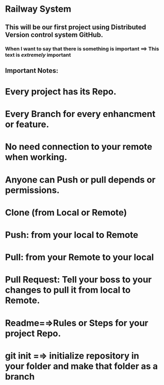 # Railway System
## This will be our first project using Distributed Version control system GitHub.
### When I want to say that there is something is important ==> **This text is _extremely_ important**	
## Important Notes:
# Every project has its Repo.
# Every Branch for every enhancment or feature.
# No need connection to your remote when working.
# Anyone can Push or pull depends or permissions.
# Clone (from Local or Remote)
# Push: from your local to Remote
# Pull: from your Remote to your local
# Pull Request: Tell your boss to your changes to pull it from local to Remote.
# Readme=⇒Rules or Steps for your project Repo.
# git init =⇒ initialize repository in your folder and make that folder as a branch
